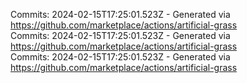 Commits: 2024-02-15T17:25:01.523Z - Generated via https://github.com/marketplace/actions/artificial-grass
<br>
Commits: 2024-02-15T17:25:01.523Z - Generated via https://github.com/marketplace/actions/artificial-grass
<br>
Commits: 2024-02-15T17:25:01.523Z - Generated via https://github.com/marketplace/actions/artificial-grass
<br>
